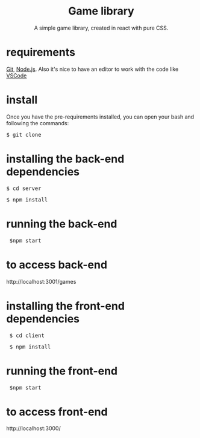 <h1 align="center">Game library</h1>
<p align="center">A simple game library, created in react with pure CSS.</p>

# requirements

[Git](https://git-scm.com), [Node.js](https://nodejs.org/en/).
Also it's nice to have an editor to work with the code like [VSCode](https://code.visualstudio.com/)

# install

Once you have the pre-requirements installed, you can open your bash and following the commands:

<pre>$ git clone <https://github.com/Erichx/game-library></pre>

# installing the back-end dependencies

<pre>$ cd server</pre>
<pre>$ npm install</pre>

# running the back-end

<pre> $npm start</pre>

# to access back-end

http://localhost:3001/games

# installing the front-end dependencies

<pre> $ cd client</pre>
<pre> $ npm install</pre>

# running the front-end

<pre> $npm start </pre>

# to access front-end

http://localhost:3000/
